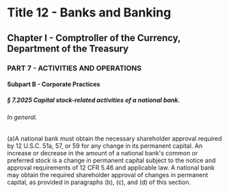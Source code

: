 
# Title 12 - Banks and Banking
## Chapter I - Comptroller of the Currency, Department of the Treasury
### PART 7 - ACTIVITIES AND OPERATIONS
#### Subpart B - Corporate Practices
##### § 7.2025 Capital stock-related activities of a national bank.
###### In general.

(a)A national bank must obtain the necessary shareholder approval required by 12 U.S.C. 51a, 57, or 59 for any change in its permanent capital. An increase or decrease in the amount of a national bank's common or preferred stock is a change in permanent capital subject to the notice and approval requirements of 12 CFR 5.46 and applicable law. A national bank may obtain the required shareholder approval of changes in permanent capital, as provided in paragraphs (b), (c), and (d) of this section.
